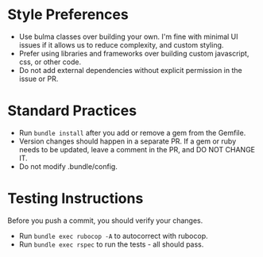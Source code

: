 # Style Preferences
- Use bulma classes over building your own. I'm fine with minimal UI issues if it allows us to reduce complexity, and custom styling.
- Prefer using libraries and frameworks over building custom javascript, css, or other code.
- Do not add external dependencies without explicit permission in the issue or PR.

# Standard Practices
- Run `bundle install` after you add or remove a gem from the Gemfile.
- Version changes should happen in a separate PR. If a gem or ruby needs to be updated, leave a comment in the PR, and DO NOT CHANGE IT.
- Do not modify .bundle/config.

# Testing Instructions
Before you push a commit, you should verify your changes.
- Run `bundle exec rubocop -A` to autocorrect with rubocop.
- Run `bundle exec rspec` to run the tests - all should pass.

